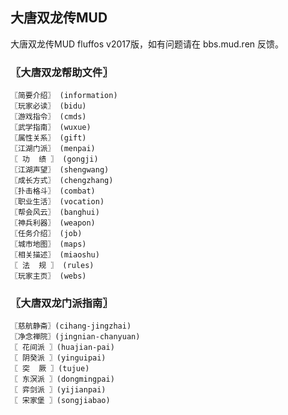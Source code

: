 ## 大唐双龙传MUD

大唐双龙传MUD fluffos v2017版，如有问题请在 bbs.mud.ren 反馈。

### 〖大唐双龙帮助文件〗

    〖简要介绍〗 (information)
    〖玩家必读〗 (bidu)
    〖游戏指令〗 (cmds)
    〖武学指南〗 (wuxue)
    〖属性关系〗 (gift)
    〖江湖门派〗 (menpai)
    〖 功  绩 〗 (gongji)
    〖江湖声望〗 (shengwang)
    〖成长方式〗 (chengzhang)
    〖扑击格斗〗 (combat)
    〖职业生活〗 (vocation)
    〖帮会风云〗 (banghui)
    〖神兵利器〗 (weapon)
    〖任务介绍〗 (job)
    〖城市地图〗 (maps)
    〖相关描述〗 (miaoshu)
    〖 法  规 〗 (rules)
    〖玩家主页〗 (webs)

### 〖大唐双龙门派指南〗

    〖慈航静斋〗(cihang-jingzhai)
    〖净念禅院〗(jingnian-chanyuan)
    〖 花间派 〗(huajian-pai)
    〖 阴癸派 〗(yinguipai)
    〖 突  厥 〗(tujue)
    〖 东溟派 〗(dongmingpai)
    〖 弈剑派 〗(yijianpai)
    〖 宋家堡 〗(songjiabao)
